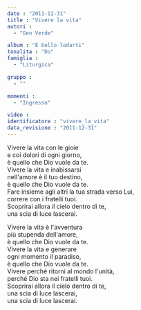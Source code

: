 ```yaml
---
date : "2011-12-31"
title : "Vivere la vita"
autori : 
  - "Gen Verde"

album : "È bello lodarti"
tonalita : "Do"
famiglia : 
  - "Liturgica"

gruppo : 
  - ""

momenti : 
  - "Ingresso"

video : 
identificatore : "vivere_la_vita"
data_revisione : "2011-12-31"
---
```

  
  
Vivere la vita con le gioie   
e coi dolori di ogni giorno,   
è quello che Dio vuole da te.   
Vivere la vita e inabissarsi   
nell'amore è il tuo destino,   
è quello che Dio vuole da te.  
Fare insieme agli altri la tua strada verso Lui,  
correre con i fratelli tuoi.  
Scoprirai allora il cielo dentro di te,  
una scia di luce lascerai.  
  
  
Vivere la vita è l'avventura   
più stupenda dell'amore,    
è quello che Dio vuole da te.   
Vivere la vita e generare   
ogni momento il paradiso,    
è quello che Dio vuole da te.  
Vivere perché ritorni al mondo l'unità,  
perché Dio sta nei fratelli tuoi.  
Scoprirai allora il cielo dentro di te,  
una scia di luce lascerai,  
una scia di luce lascerai.  
  
  
  
